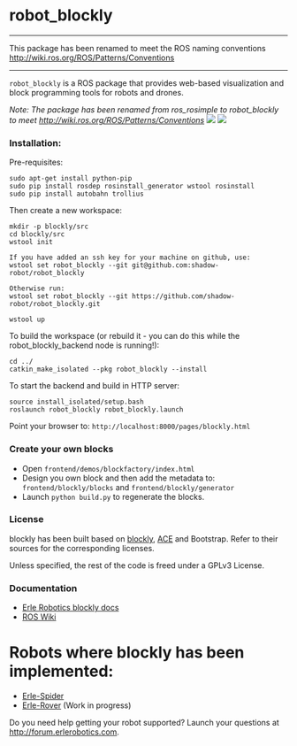 # robot_blockly

------

This package has been renamed to meet the ROS naming conventions http://wiki.ros.org/ROS/Patterns/Conventions

------

`robot_blockly` is a ROS package that provides web-based visualization and block programming tools for robots and drones.

*Note: The package has been renamed from ros_rosimple to robot_blockly to meet http://wiki.ros.org/ROS/Patterns/Conventions*
![](img/ROSimple-peek.png)
![](img/ROSimple-code.png)

### Installation:

Pre-requisites:

```
sudo apt-get install python-pip
sudo pip install rosdep rosinstall_generator wstool rosinstall
sudo pip install autobahn trollius
```

Then create a new workspace:
```
mkdir -p blockly/src
cd blockly/src
wstool init

If you have added an ssh key for your machine on github, use:
wstool set robot_blockly --git git@github.com:shadow-robot/robot_blockly

Otherwise run:
wstool set robot_blockly --git https://github.com/shadow-robot/robot_blockly.git

wstool up
```

To build the workspace (or rebuild it - you can do this while the robot_blockly_backend node is running!):
```
cd ../
catkin_make_isolated --pkg robot_blockly --install
```

To start the backend and build in HTTP server:
```
source install_isolated/setup.bash 
roslaunch robot_blockly robot_blockly.launch 
```

Point your browser to: `http://localhost:8000/pages/blockly.html`

### Create your own blocks
- Open `frontend/demos/blockfactory/index.html`
- Design you own block and then add the metadata to: `frontend/blockly/blocks` and `frontend/blockly/generator`
- Launch `python build.py` to regenerate the blocks.

### License
blockly has been built based on [blockly](http://github.com/erlerobot/blockly), [ACE](http://github.com/erlerobot/ace-builds) and Bootstrap. Refer to their sources for the corresponding licenses.

Unless specified, the rest of the code is freed under a GPLv3 License.

### Documentation
- [Erle Robotics blockly docs](http://erlerobotics.com/docs/ROS/Blockly/Intro.html)
- [ROS Wiki](http://wiki.ros.org/blockly)


# Robots where blockly has been implemented:
- [Erle-Spider](http://erlerobotics.com/blog/product/erle-spider-the-ubuntu-drone-with-legs/)
- [Erle-Rover](https://erlerobotics.com/blog/product/erle-rover/) (Work in progress)

Do you need help getting your robot supported? Launch your questions at http://forum.erlerobotics.com.
